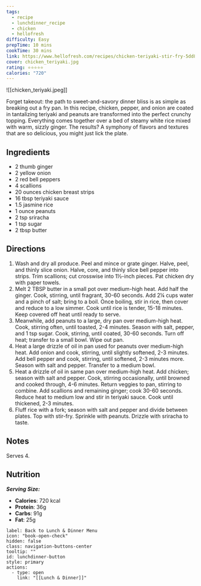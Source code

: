 ```yaml
---
tags:
  - recipe
  - lunchdinner_recipe
  - chicken
  - hellofresh
difficulty: Easy
prepTime: 10 mins
cookTime: 30 mins
link: https://www.hellofresh.com/recipes/chicken-teriyaki-stir-fry-5dd8364c81cb88047c28158e
cover: chicken_teriyaki.jpg
rating: ⭐️⭐️⭐️⭐️⭐️
calories: "720"
---
```

![[chicken_teriyaki.jpeg]]

Forget takeout: the path to sweet-and-savory dinner bliss is as simple as breaking out a fry pan. In this recipe, chicken, pepper, and onion are coated in tantalizing teriyaki and peanuts are transformed into the perfect crunchy topping. Everything comes together over a bed of steamy white rice mixed with warm, sizzly ginger. The results? A symphony of flavors and textures that are so delicious, you might just lick the plate.

## Ingredients
- 2 thumb ginger
- 2 yellow onion
- 2 red bell peppers
- 4 scallions
- 20 ounces chicken breast strips
- 16 tbsp teriyaki sauce
- 1.5 jasmine rice
- 1 ounce peanuts
- 2 tsp sriracha
- 1 tsp sugar
- 2 tbsp butter


## Directions
1. Wash and dry all produce. Peel and mince or grate ginger. Halve, peel, and thinly slice onion. Halve, core, and thinly slice bell pepper into strips. Trim scallions; cut crosswise into 1½-inch pieces. Pat chicken dry with paper towels.
2. Melt 2 TBSP butter in a small pot over medium-high heat. Add half the ginger. Cook, stirring, until fragrant, 30-60 seconds. Add 2¼ cups water and a pinch of salt; bring to a boil. Once boiling, stir in rice, then cover and reduce to a low simmer. Cook until rice is tender, 15-18 minutes. Keep covered off heat until ready to serve.
3. Meanwhile, add peanuts to a large, dry pan over medium-high heat. Cook, stirring often, until toasted, 2-4 minutes. Season with salt, pepper, and 1 tsp sugar. Cook, stirring, until coated, 30-60 seconds. Turn off heat; transfer to a small bowl. Wipe out pan.
4. Heat a large drizzle of oil in pan used for peanuts over medium-high heat. Add onion and cook, stirring, until slightly softened, 2-3 minutes. Add bell pepper and cook, stirring, until softened, 2-3 minutes more. Season with salt and pepper. Transfer to a medium bowl.
5. Heat a drizzle of oil in same pan over medium-high heat. Add chicken; season with salt and pepper. Cook, stirring occasionally, until browned and cooked through, 4-6 minutes. Return veggies to pan, stirring to combine. Add scallions and remaining ginger; cook 30-60 seconds. Reduce heat to medium low and stir in teriyaki sauce. Cook until thickened, 2-3 minutes.
6. Fluff rice with a fork; season with salt and pepper and divide between plates. Top with stir-fry. Sprinkle with peanuts. Drizzle with sriracha to taste.

## Notes
Serves 4.

## Nutrition
***Serving Size:***
- **Calories**: 720 kcal
- **Protein**: 36g
- **Carbs**: 91g
- **Fat**: 25g


```meta-bind-button
label: Back to Lunch & Dinner Menu
icon: "book-open-check"
hidden: false
class: navigation-buttons-center
tooltip: ""
id: lunchdinner-button
style: primary
actions:
  - type: open
    link: "[[Lunch & Dinner]]"

```
 
